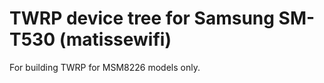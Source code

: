 TWRP device tree for Samsung SM-T530 (matissewifi)
========================================================

For building TWRP for MSM8226 models only.